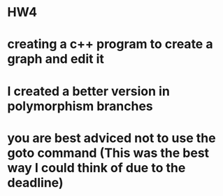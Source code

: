 # HW4
# creating a c++ program to create a graph and edit it
# I created a better version in polymorphism branches
# you are best adviced not to use the goto command (This was the best way I could think of due to the deadline)
